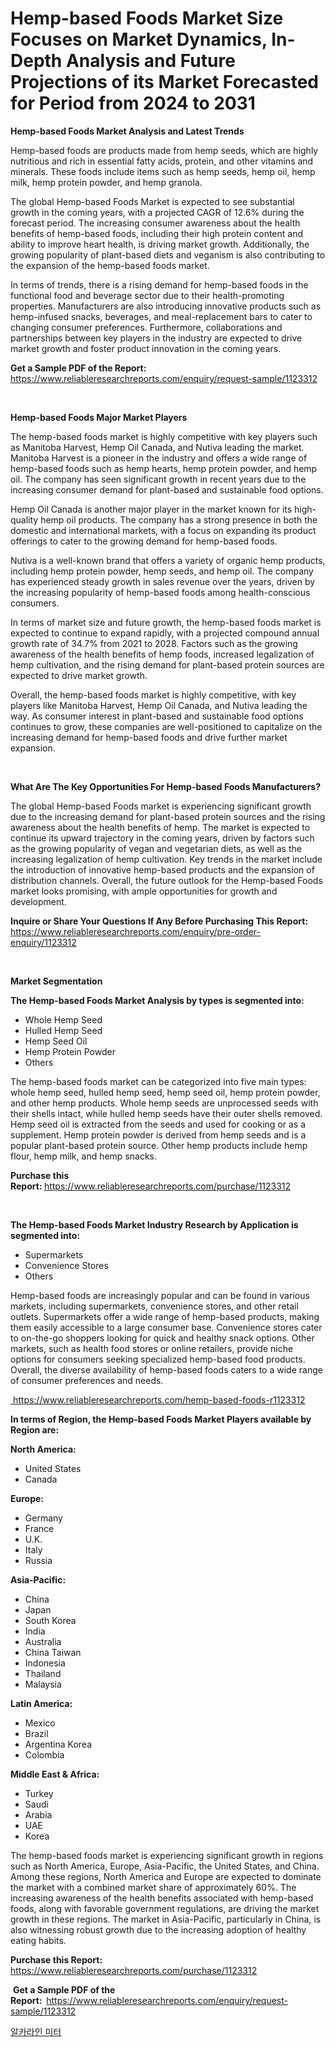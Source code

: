 <p><h1>Hemp-based Foods Market Size Focuses on Market Dynamics, In-Depth Analysis and Future Projections of its Market Forecasted for Period from 2024 to 2031</h1></p><p><strong>Hemp-based Foods Market Analysis and Latest Trends</strong></p>
<p><p>Hemp-based foods are products made from hemp seeds, which are highly nutritious and rich in essential fatty acids, protein, and other vitamins and minerals. These foods include items such as hemp seeds, hemp oil, hemp milk, hemp protein powder, and hemp granola. </p><p>The global Hemp-based Foods Market is expected to see substantial growth in the coming years, with a projected CAGR of 12.6% during the forecast period. The increasing consumer awareness about the health benefits of hemp-based foods, including their high protein content and ability to improve heart health, is driving market growth. Additionally, the growing popularity of plant-based diets and veganism is also contributing to the expansion of the hemp-based foods market.</p><p>In terms of trends, there is a rising demand for hemp-based foods in the functional food and beverage sector due to their health-promoting properties. Manufacturers are also introducing innovative products such as hemp-infused snacks, beverages, and meal-replacement bars to cater to changing consumer preferences. Furthermore, collaborations and partnerships between key players in the industry are expected to drive market growth and foster product innovation in the coming years.</p></p>
<p><strong>Get a Sample PDF of the Report:&nbsp;</strong> <a href="https://www.reliableresearchreports.com/enquiry/request-sample/1123312">https://www.reliableresearchreports.com/enquiry/request-sample/1123312</a></p>
<p>&nbsp;</p>
<p><strong>Hemp-based Foods Major Market Players</strong></p>
<p><p>The hemp-based foods market is highly competitive with key players such as Manitoba Harvest, Hemp Oil Canada, and Nutiva leading the market. Manitoba Harvest is a pioneer in the industry and offers a wide range of hemp-based foods such as hemp hearts, hemp protein powder, and hemp oil. The company has seen significant growth in recent years due to the increasing consumer demand for plant-based and sustainable food options.</p><p>Hemp Oil Canada is another major player in the market known for its high-quality hemp oil products. The company has a strong presence in both the domestic and international markets, with a focus on expanding its product offerings to cater to the growing demand for hemp-based foods.</p><p>Nutiva is a well-known brand that offers a variety of organic hemp products, including hemp protein powder, hemp seeds, and hemp oil. The company has experienced steady growth in sales revenue over the years, driven by the increasing popularity of hemp-based foods among health-conscious consumers.</p><p>In terms of market size and future growth, the hemp-based foods market is expected to continue to expand rapidly, with a projected compound annual growth rate of 34.7% from 2021 to 2028. Factors such as the growing awareness of the health benefits of hemp foods, increased legalization of hemp cultivation, and the rising demand for plant-based protein sources are expected to drive market growth.</p><p>Overall, the hemp-based foods market is highly competitive, with key players like Manitoba Harvest, Hemp Oil Canada, and Nutiva leading the way. As consumer interest in plant-based and sustainable food options continues to grow, these companies are well-positioned to capitalize on the increasing demand for hemp-based foods and drive further market expansion.</p></p>
<p>&nbsp;</p>
<p><strong>What Are The Key Opportunities For Hemp-based Foods Manufacturers?</strong></p>
<p><p>The global Hemp-based Foods market is experiencing significant growth due to the increasing demand for plant-based protein sources and the rising awareness about the health benefits of hemp. The market is expected to continue its upward trajectory in the coming years, driven by factors such as the growing popularity of vegan and vegetarian diets, as well as the increasing legalization of hemp cultivation. Key trends in the market include the introduction of innovative hemp-based products and the expansion of distribution channels. Overall, the future outlook for the Hemp-based Foods market looks promising, with ample opportunities for growth and development.</p></p>
<p><strong>Inquire or Share Your Questions If Any Before Purchasing This Report:</strong> <a href="https://www.reliableresearchreports.com/enquiry/pre-order-enquiry/1123312">https://www.reliableresearchreports.com/enquiry/pre-order-enquiry/1123312</a></p>
<p>&nbsp;</p>
<p><strong>Market Segmentation</strong></p>
<p><strong>The Hemp-based Foods Market Analysis by types is segmented into:</strong></p>
<p><ul><li>Whole Hemp Seed</li><li>Hulled Hemp Seed</li><li>Hemp Seed Oil</li><li>Hemp Protein Powder</li><li>Others</li></ul></p>
<p><p>The hemp-based foods market can be categorized into five main types: whole hemp seed, hulled hemp seed, hemp seed oil, hemp protein powder, and other hemp products. Whole hemp seeds are unprocessed seeds with their shells intact, while hulled hemp seeds have their outer shells removed. Hemp seed oil is extracted from the seeds and used for cooking or as a supplement. Hemp protein powder is derived from hemp seeds and is a popular plant-based protein source. Other hemp products include hemp flour, hemp milk, and hemp snacks.</p></p>
<p><strong>Purchase this Report:&nbsp;</strong><a href="https://www.reliableresearchreports.com/purchase/1123312">https://www.reliableresearchreports.com/purchase/1123312</a></p>
<p>&nbsp;</p>
<p><strong>The Hemp-based Foods Market Industry Research by Application is segmented into:</strong></p>
<p><ul><li>Supermarkets</li><li>Convenience Stores</li><li>Others</li></ul></p>
<p><p>Hemp-based foods are increasingly popular and can be found in various markets, including supermarkets, convenience stores, and other retail outlets. Supermarkets offer a wide range of hemp-based products, making them easily accessible to a large consumer base. Convenience stores cater to on-the-go shoppers looking for quick and healthy snack options. Other markets, such as health food stores or online retailers, provide niche options for consumers seeking specialized hemp-based food products. Overall, the diverse availability of hemp-based foods caters to a wide range of consumer preferences and needs.</p></p>
<p><a href="https://www.reliableresearchreports.com/hemp-based-foods-r1123312">&nbsp;https://www.reliableresearchreports.com/hemp-based-foods-r1123312</a></p>
<p><strong>In terms of Region, the Hemp-based Foods Market Players available by Region are:</strong></p>
<p>
    <p> <strong> North America: </strong>
        <ul>
            <li>United States</li>
            <li>Canada</li>
        </ul>
        </p> 
    <p> <strong> Europe: </strong>
        <ul>
            <li>Germany</li>
            <li>France</li>
            <li>U.K.</li>
            <li>Italy</li>
            <li>Russia</li>
        </ul>
        </p> 
    <p> <strong> Asia-Pacific: </strong>
        <ul>
            <li>China</li>
            <li>Japan</li>
            <li>South Korea</li>
            <li>India</li>
            <li>Australia</li>
            <li>China Taiwan</li>
            <li>Indonesia</li>
            <li>Thailand</li>
            <li>Malaysia</li>
        </ul>
        </p> 
    <p> <strong> Latin America: </strong>
        <ul>
            <li>Mexico</li>
            <li>Brazil</li>
            <li>Argentina Korea</li>
            <li>Colombia</li>
        </ul>
        </p> 
    <p> <strong> Middle East & Africa: </strong>
        <ul>
            <li>Turkey</li>
            <li>Saudi</li>
            <li>Arabia</li>
            <li>UAE</li>
            <li>Korea</li>
        </ul>
    </p>
    </p>
<p><p>The hemp-based foods market is experiencing significant growth in regions such as North America, Europe, Asia-Pacific, the United States, and China. Among these regions, North America and Europe are expected to dominate the market with a combined market share of approximately 60%. The increasing awareness of the health benefits associated with hemp-based foods, along with favorable government regulations, are driving the market growth in these regions. The market in Asia-Pacific, particularly in China, is also witnessing robust growth due to the increasing adoption of healthy eating habits.</p></p>
<p><strong>Purchase this Report: </strong><a href="https://www.reliableresearchreports.com/purchase/1123312">https://www.reliableresearchreports.com/purchase/1123312</a></p>
<p>&nbsp;<strong>Get a Sample PDF of the Report:&nbsp;&nbsp;</strong><a href="https://www.reliableresearchreports.com/enquiry/request-sample/1123312">https://www.reliableresearchreports.com/enquiry/request-sample/1123312</a></p>
<p><strong></strong></p>
<p><p><a href="https://github.com/vss5505pa7z1p/Market-Research-Report-List-1/blob/main/360434518323.md">알카라인 미터</a></p></p>